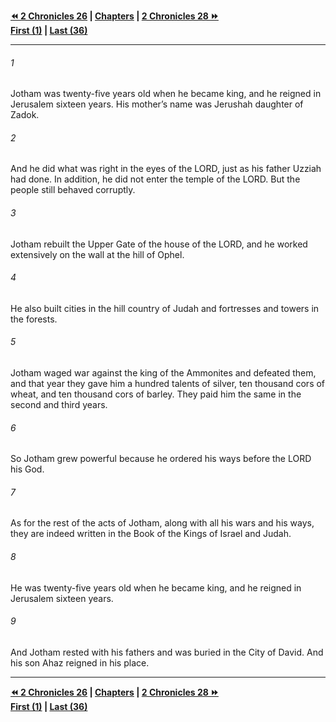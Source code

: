   
**[⏪ 2 Chronicles 26](./2%20Chronicles%2026.md) | [Chapters](./_index.md) | [2 Chronicles 28 ⏩](./2%20Chronicles%2028.md)**  
**[First (1)](./2%20Chronicles%201.md) | [Last (36)](./2%20Chronicles%2036.md)**  
  
---  
  
###### 1  
Jotham was twenty-five years old when he became king, and he reigned in Jerusalem sixteen years. His mother’s name was Jerushah daughter of Zadok.  
  
###### 2  
And he did what was right in the eyes of the LORD, just as his father Uzziah had done. In addition, he did not enter the temple of the LORD. But the people still behaved corruptly.  
  
###### 3  
Jotham rebuilt the Upper Gate of the house of the LORD, and he worked extensively on the wall at the hill of Ophel.  
  
###### 4  
He also built cities in the hill country of Judah and fortresses and towers in the forests.  
  
###### 5  
Jotham waged war against the king of the Ammonites and defeated them, and that year they gave him a hundred talents of silver, ten thousand cors of wheat, and ten thousand cors of barley. They paid him the same in the second and third years.  
  
###### 6  
So Jotham grew powerful because he ordered his ways before the LORD his God.  
  
###### 7  
As for the rest of the acts of Jotham, along with all his wars and his ways, they are indeed written in the Book of the Kings of Israel and Judah.  
  
###### 8  
He was twenty-five years old when he became king, and he reigned in Jerusalem sixteen years.  
  
###### 9  
And Jotham rested with his fathers and was buried in the City of David. And his son Ahaz reigned in his place.  
  
  
---  
  
**[⏪ 2 Chronicles 26](./2%20Chronicles%2026.md) | [Chapters](./_index.md) | [2 Chronicles 28 ⏩](./2%20Chronicles%2028.md)**  
**[First (1)](./2%20Chronicles%201.md) | [Last (36)](./2%20Chronicles%2036.md)**  
  
